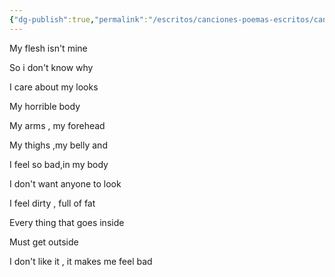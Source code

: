 ```yaml
---
{"dg-publish":true,"permalink":"/escritos/canciones-poemas-escritos/canciones-poemas-escritos/body/"}
---
```


My flesh isn't mine

So i don't know why

I care about my looks

My horrible body

My arms , my forehead

My thighs ,my belly and

I feel so bad,in my body

I don't want anyone to look

I feel dirty , full of fat

Every thing that goes inside

Must get outside

I don't like it , it makes me feel bad
